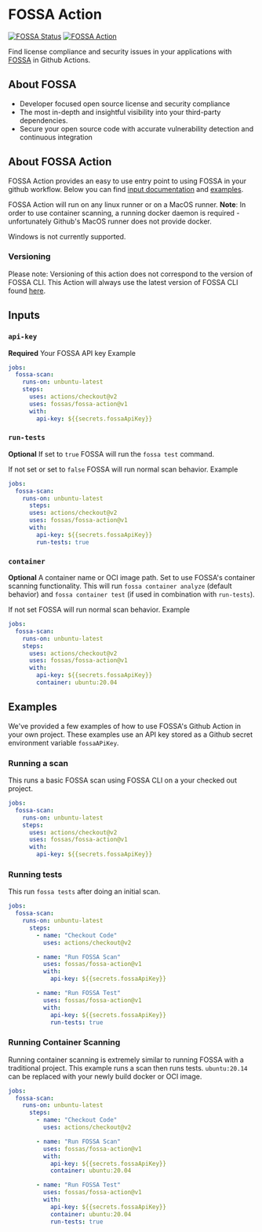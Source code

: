 # FOSSA Action
[![FOSSA Status](https://app.fossa.com/api/projects/custom%2B1%2Fgithub.com%2Ffossas%2Ffossa-action.svg?type=shield)](https://app.fossa.com/projects/custom%2B1%2Fgithub.com%2Ffossas%2Ffossa-action?ref=badge_shield)
[![FOSSA Action](https://github.com/fossas/fossa-action/actions/workflows/test.yml/badge.svg)](https://github.com/fossas/fossa-action/actions/)

Find license compliance and security issues in your applications with [FOSSA](https://fossa.com) in Github Actions.

## About FOSSA
* Developer focused open source license and security compliance
* The most in-depth and insightful visibility into your third-party dependencies.
* Secure your open source code with accurate vulnerability detection and continuous integration

## About FOSSA Action
FOSSA Action provides an easy to use entry point to using FOSSA in your github workflow. Below you can find [input documentation](#inputs) and [examples](#examples).

FOSSA Action will run on any linux runner or on a MacOS runner. **Note**: In order to use container scanning, a running docker daemon is required - unfortunately Github's MacOS runner does not provide docker.

Windows is not currently supported.

### Versioning
Please note: Versioning of this action does not correspond to the version of FOSSA CLI. This Action will always use the latest version of FOSSA CLI found [here](https://github.com/fossas/spectrometer/releases).

## Inputs

### `api-key`
**Required** Your FOSSA API key
Example
```yml
jobs:
  fossa-scan:
    runs-on: unbuntu-latest
    steps:
      uses: actions/checkout@v2
      uses: fossas/fossa-action@v1
      with:
        api-key: ${{secrets.fossaApiKey}}
```

### `run-tests`
**Optional** If set to `true` FOSSA will run the `fossa test` command.

If not set or set to `false` FOSSA will run normal scan behavior.
Example
```yml
jobs:
  fossa-scan:
    runs-on: unbuntu-latest
      steps:
      uses: actions/checkout@v2
      uses: fossas/fossa-action@v1
      with:
        api-key: ${{secrets.fossaApiKey}}
        run-tests: true
```

### `container`
**Optional** A container name or OCI image path.  Set to use FOSSA's container scanning functionality. This will run `fossa container analyze` (default behavior) and `fossa container test` (if used in combination with `run-tests`).

If not set FOSSA will run normal scan behavior.
Example
```yml
jobs:
  fossa-scan:
    runs-on: unbuntu-latest
    steps:
      uses: actions/checkout@v2
      uses: fossas/fossa-action@v1
      with:
        api-key: ${{secrets.fossaApiKey}}
        container: ubuntu:20.04
```

## Examples
We've provided a few examples of how to use FOSSA's Github Action in your own project. These examples use an API key stored as a Github secret environment variable `fossaAPiKey`.

### Running a scan
This runs a basic FOSSA scan using FOSSA CLI on a your checked out project.

```yml
jobs:
  fossa-scan:
    runs-on: unbuntu-latest
    steps:
      uses: actions/checkout@v2
      uses: fossas/fossa-action@v1
      with:
        api-key: ${{secrets.fossaApiKey}}
```

### Running tests
This run `fossa tests` after doing an initial scan.

```yml
jobs:
  fossa-scan:
    runs-on: unbuntu-latest
      steps:
        - name: "Checkout Code"
          uses: actions/checkout@v2

        - name: "Run FOSSA Scan"
          uses: fossas/fossa-action@v1
          with:
            api-key: ${{secrets.fossaApiKey}}

        - name: "Run FOSSA Test"
          uses: fossas/fossa-action@v1
          with:
            api-key: ${{secrets.fossaApiKey}}
            run-tests: true
```

### Running Container Scanning
Running container scanning is extremely similar to running FOSSA with a traditional project. This example runs a scan then runs tests. `ubuntu:20.14` can be replaced with your newly build docker or OCI image.

```yml
jobs:
  fossa-scan:
    runs-on: unbuntu-latest
      steps:
        - name: "Checkout Code"
          uses: actions/checkout@v2

        - name: "Run FOSSA Scan"
          uses: fossas/fossa-action@v1
          with:
            api-key: ${{secrets.fossaApiKey}}
            container: ubuntu:20.04

        - name: "Run FOSSA Test"
          uses: fossas/fossa-action@v1
          with:
            api-key: ${{secrets.fossaApiKey}}
            container: ubuntu:20.04
            run-tests: true
```
